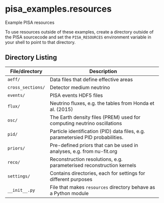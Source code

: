 # pisa\_examples.resources

Example PISA resources

To use resources outside of these examples, create a directory outside of the PISA sourcecode and set the `PISA_RESOURCES` environment variable in your shell to point to that directory.


## Directory Listing

| File/directory    | Description
| ----------------- | -----------
| `aeff/`           | Data files that define effective areas
| `cross_sections/` | Detector medium neutrino
| `events/`         | PISA events HDF5 files
| `flux/`           | Neutrino fluxes, e.g. the tables from Honda et al. (2015)
| `osc/`            | The Earth density files (PREM) used for computing neutrino oscillations
| `pid/`            | Particle identification (PID) data files, e.g. parametersied PID probabilities.
| `priors/`         | Pre-defined priors that can be used in analyses, e.g. from nu-fit.org
| `reco/`           | Reconstruction resolutions, e.g. parameterised reconstruction kernels
| `settings/`       | Contains directories, each for settings for different purposes
| `__init__.py`     | File that makes `resources` directory behave as a Python module